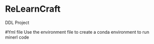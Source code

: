 # ReLearnCraft
DDL Project 


#Yml file
Use the environment file to create a conda environment to run minerl code 
